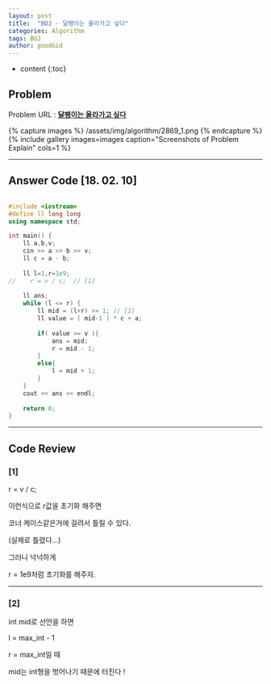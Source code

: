 ```yaml
---
layout: post
title:  "BOJ - 달팽이는 올라가고 싶다"
categories: Algorithm
tags: BOJ
author: goodGid
---
```

* content
{:toc}


## Problem 
Problem URL : **[달팽이는 올라가고 싶다](https://www.acmicpc.net/problem/2869)**

{% capture images %}
    /assets/img/algorithm/2869_1.png
{% endcapture %}
{% include gallery images=images caption="Screenshots of Problem Explain" cols=1 %}

---
 
## Answer Code [18. 02. 10]
``` cpp

#include <iostream>
#define ll long long
using namespace std;

int main() {
    ll a,b,v;
    cin >> a >> b >> v;
    ll c = a - b;
    
    ll l=1,r=1e9;
//    r = v / c;  // [1]
    
    ll ans;
    while (l <= r) {
        ll mid = (l+r) >> 1; // [2]
        ll value = ( mid-1 ) * c + a;
        
        if( value >= v ){
            ans = mid;
            r = mid - 1;
        }
        else{
            l = mid + 1;
        }
    }
    cout << ans << endl;
    
    return 0;
}


```

---


## Code Review

### [1]

r = v / c;

이런식으로 r값을 초기화 해주면

코너 케이스같은거에 걸려서 틀릴 수 있다.

(실제로 틀렸다...)

그러니 넉넉하게 

r = 1e9처럼 초기화를 해주자.

---


### [2]

int mid로 선언을 하면

l = max_int - 1

r = max_int일 때 

mid는 int형을 벗어나기 때문에 터진다 !

